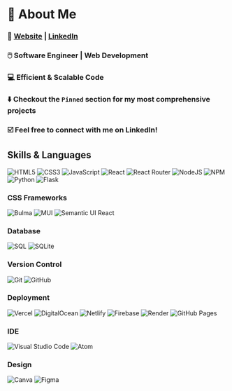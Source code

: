 <!--
**Blujay0/Blujay0** is a ✨ _special_ ✨ repository because its `README.md` (this file) appears on your GitHub profile.

Here are some ideas to get you started:

- 🔭 I’m currently working on ...
- 🌱 I’m currently learning ...
- 👯 I’m looking to collaborate on ...
- 🤔 I’m looking for help with ...
- 💬 Ask me about ...
- 📫 How to reach me: ...
- 😄 Pronouns: ...
- ⚡ Fun fact: ...
-->
# 👋 About Me 

### 📄 <a href="https://jay-lim-dev.netlify.app/" target="_blank">Website</a>&nbsp;|&nbsp;<a href="https://www.linkedin.com/in/jay-y-lim/" target="_blank">LinkedIn</a>

### 🖱️ Software Engineer | Web Development<br>
<!-- #### 💼 Open to new employment opportunities!<br> -->
### 💻 Efficient & Scalable Code<br>
### ⬇️ Checkout the `Pinned` section for my most comprehensive projects<br>
### ☑️ Feel free to connect with me on LinkedIn!<br>

## Skills & Languages
![HTML5](https://img.shields.io/badge/html5-%23E34F26.svg?style=for-the-badge&logo=html5&logoColor=white) ![CSS3](https://img.shields.io/badge/css3-%231572B6.svg?style=for-the-badge&logo=css3&logoColor=white)  ![JavaScript](https://img.shields.io/badge/javascript-%23323330.svg?style=for-the-badge&logo=javascript&logoColor=%23F7DF1E) ![React](https://img.shields.io/badge/react-gray.svg?style=for-the-badge&logo=react&logoColor=%2361DAFB) ![React Router](https://img.shields.io/badge/React_Router-CA4245?style=for-the-badge&logo=react-router&logoColor=white) ![NodeJS](https://img.shields.io/badge/node.js-6DA55F?style=for-the-badge&logo=node.js&logoColor=white) ![NPM](https://img.shields.io/badge/NPM-%23CB3837.svg?style=for-the-badge&logo=npm&logoColor=white) ![Python](https://img.shields.io/badge/python-3670A0?style=for-the-badge&logo=python&logoColor=ffdd54) ![Flask](https://img.shields.io/badge/Flask-1B6D74?style=for-the-badge&logo=flask&logoColor=white)   

### CSS Frameworks
![Bulma](https://img.shields.io/static/v1?style=for-the-badge&message=Bulma&color=005791&logo=Bulma&logoColor=00D1B2&label=) ![MUI](https://img.shields.io/badge/Material%20UI-%230081CB.svg?style=for-the-badge&logo=mui&logoColor=white) ![Semantic UI React](https://img.shields.io/badge/Semantic%20UI-484848.svg?style=for-the-badge&logo=SemanticUIReact&logoColor=white)

### Database
![SQL](https://img.shields.io/badge/SQL-CC2927?style=for-the-badge&logo=microsoftsqlserver&logoColor=#CC2927) ![SQLite](https://img.shields.io/badge/SQLite-07405E?style=for-the-badge&logo=sqlite&logoColor=white)

### Version Control
![Git](https://img.shields.io/badge/git-%23F05033.svg?style=for-the-badge&logo=git&logoColor=white) ![GitHub](https://img.shields.io/badge/github-%23121011.svg?style=for-the-badge&logo=github&logoColor=white)

### Deployment
![Vercel](https://img.shields.io/static/v1?style=for-the-badge&message=Vercel&color=000000&logo=Vercel&logoColor=FFFFFF&label=) ![DigitalOcean](https://img.shields.io/static/v1?style=for-the-badge&message=DigitalOcean&color=0080FF&logo=DigitalOcean&logoColor=FFFFFF&label=) ![Netlify](https://img.shields.io/static/v1?style=for-the-badge&message=Netlify&color=0014ed&logo=Netlify&logoColor=00C7B7&label=) ![Firebase](https://img.shields.io/static/v1?style=for-the-badge&message=Firebase&color=f53702&logo=Firebase&logoColor=FFCA28&label=)
![Render](https://img.shields.io/static/v1?style=for-the-badge&message=Render&color=232a55&logo=Render&logoColor=46E3B7&label=) ![GitHub Pages](https://img.shields.io/static/v1?style=for-the-badge&message=GitHub+Pages&color=3a4d43&logo=GitHub+Pages&logoColor=FFFFFF&label=)



### IDE
![Visual Studio Code](https://img.shields.io/badge/Visual%20Studio%20Code-0078d7.svg?style=for-the-badge&logo=visual-studio-code&logoColor=white) ![Atom](https://img.shields.io/badge/Atom-66595C?style=for-the-badge&logo=Atom&logoColor=white)

### Design
![Canva](https://img.shields.io/badge/Canva-021691.svg?&style=for-the-badge&logo=Canva&logoColor=lightblue) ![Figma](https://img.shields.io/badge/Figma-F24E1E?style=for-the-badge&logo=figma&logoColor=white)
